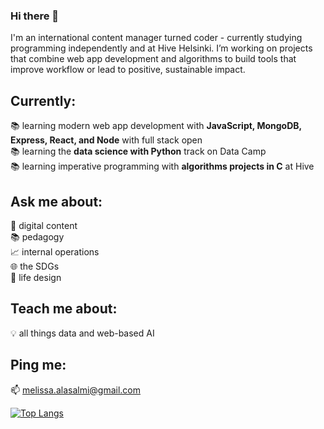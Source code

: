 ### Hi there 👋

I'm an international content manager turned coder - currently studying programming independently and at Hive Helsinki. I’m working on projects that combine web app development and algorithms to build tools that improve workflow or lead to positive, sustainable impact.

## Currently: 
📚 learning modern web app development with **JavaScript, MongoDB, Express, React, and Node** with full stack open  
📚 learning the **data science with Python** track on Data Camp  
📚 learning imperative programming with **algorithms projects in C** at Hive  

## Ask me about: 
📝 digital content  
📚 pedagogy  
📈 internal operations  
🌐 the SDGs  
🎨 life design  

## Teach me about:
💡 all things data and web-based AI

## Ping me:
📫 melissa.alasalmi@gmail.com

[![Top Langs](https://github-readme-stats.vercel.app/api/top-langs/?username=MelissaAlasalmi&langs_count=10&layout=compact)](https://github.com/anuraghazra/github-readme-stats)
